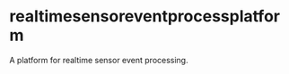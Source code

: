 realtimesensoreventprocessplatform
==================================

A platform for realtime sensor event processing.
